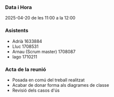 ### Data i Hora  
2025-04-20 de les 11:00 a la 12:00

### Asistents    
- Adrià 1633884  
- Lluc 1708531  
- Arnau (Scrum master) 1708087
- Iago 1710211

### Acta de la reunió  
- Posada en comú del treball realitzat
- Acabar de donar forma als diagrames de classe
- Revisió dels casos d'ús
